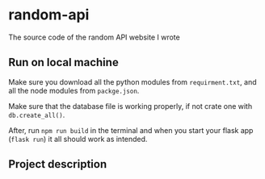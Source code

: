 # random-api
The source code of the random API website I wrote

<h2>Run on local machine</h2>

Make sure you download all the python modules from `requirment.txt`, and all the node modules from `packge.json`.

Make sure that the database file is working properly, if not crate one with `db.create_all()`.

After, run `npm run build` in the terminal and when you start your flask app (`flask run`) it all should work as intended.

 <h2>Project description</h2>
